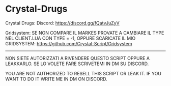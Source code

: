 # Crystal-Drugs
Crystal Drugs: Discord: https://discord.gg/fQatvJuZyV

Gridsystem: SE NON COMPARE IL MARKES PROVATE A CAMBIARE IL TYPE NEL CLIENT.LUA CON TYPE = -1, OPPURE  SCARICATE IL MIO GRIDSYSTEM: https://github.com/Crystal-Script/Gridsystem

---------------------------------------------------------------------------------------------------------------------------------------------------------------------------------

NON SIETE AUTORIZZATI A RIVENDERE QUESTO SCRIPT OPPURE A LEAKKARLO. SE LO VOLETE FARE SCRIVETEMI IN DM SU DISCORD.

YOU ARE NOT AUTHORIZED TO RESELL THIS SCRIPT OR LEAK IT. IF YOU WANT TO DO IT WRITE ME IN DM ON DISCORD.
